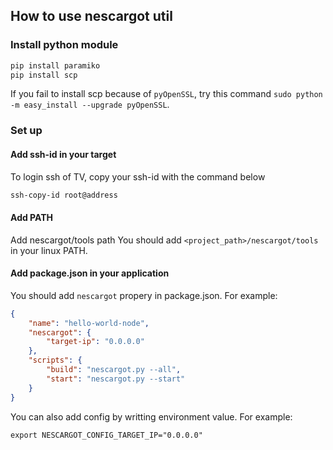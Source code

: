 ## How to use nescargot util

### Install python module
```bash
pip install paramiko
pip install scp
```

If you fail to install scp because of `pyOpenSSL`, try this command `sudo python -m easy_install --upgrade pyOpenSSL`.

### Set up
#### Add ssh-id in your target
To login ssh of TV, copy your ssh-id with the command below
```bash
ssh-copy-id root@address
```
#### Add PATH
Add nescargot/tools path
You should add `<project_path>/nescargot/tools` in your linux PATH.

#### Add package.json in your application
You should add `nescargot` propery in package.json.
For example:
```json
{
    "name": "hello-world-node",
    "nescargot": {
        "target-ip": "0.0.0.0"
    },
    "scripts": {
        "build": "nescargot.py --all",
        "start": "nescargot.py --start"
    }
}
```

You can also add config by writting environment value.
For example:
```
export NESCARGOT_CONFIG_TARGET_IP="0.0.0.0"
```
